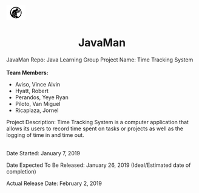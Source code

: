<span align="left">
<img src="java_option_resized.png" alt="java man with tablet">
</span>
<h1 align="center">JavaMan</h1>
<div>
      JavaMan Repo: Java Learning Group
      Project Name: Time Tracking System
</div>
<br/>
<strong>Team Members:</strong> 
<ul>
  <li>Aviso, Vince Alvin</li> 
  <li> Hyatt, Robert </li> 
  <li> Perandos, Yeye Ryan</li> 
  <li>  Piloto, Van Miguel</li> 
  <li>  Ricaplaza, Jornel</li> 
</ul>
<div>
Project Description: Time Tracking System is a computer application that allows its users to record time spent on tasks or projects as well as the logging of time in and time out.
</div>
<br/>
<div>
<p>Date Started: January 7, 2019</p>
<p>Date Expected To Be Released: January 26, 2019 (Ideal/Estimated date of completion)</p>
<p>Actual Release Date: February 2, 2019</p>
</div>
